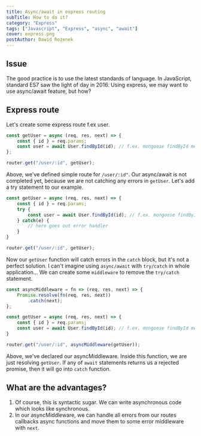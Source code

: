 ```yaml
---
title: Async/await in express routing
subTitle: How to do it?
category: "Express"
tags: ["Javascript", "Express", "async", "await"]
cover: express.png
postAuthor: Dawid Rożenek
---
```


## Issue

The good practice is to use the latest standards of language. In JavaScript, standard ES7 saw the light of day in 2016. Using express, we may want to use async/await feature, but how?

## Express route

Let's create some express route f.ex user.

```js
const getUser = async (req, res, next) => {
    const { id } = req.params;
    const user = await User.findById(id); // f.ex. mongoose findById method
};

router.get("/user/:id", getUser);
```
Above, we've defined simple route for `/user/:id"`.
Our async/await is not completed yet, because we are not catching any errors in `getUser`.
Let's add a try statement to our example.

```js
const getUser = async (req, res, next) => {
    const { id } = req.params;
    try {
        const user = await User.findById(id); // f.ex. mongoose findById method
    } catch(e) {
        // here goes out error handler
    }
}

router.get("/user/:id", getUser);
```

Now our `getUser` function will catch errors in the `catch` block, but it's not a perfect solution. I can't imagine using `async/await` with `try/catch` in whole application... 
We can create some `middleware` to remove the `try/catch` statement.

```js
const asyncMiddleware = fn => (req, res, next) => {
    Promise.resolve(fn(req, res, next))
        .catch(next);
};

const getUser = async (req, res, next) => {
    const { id } = req.params;
    const user = await User.findById(id); // f.ex. mongoose findById method
}

router.get("/user/:id", asyncMiddleware(getUser));

```
Above, we've declared our asyncMiddleware. Inside this function, we are just resolving `getUser`.
If any of `await` statements returns us a rejected promise, then it will go into `catch` function.

## What are the advantages?

1. Of course, this is syntactic sugar. We can write asynchronous code which looks like synchronous.
2. In our asyncMiddleware, we can handle all errors from our routes callbacks async functions and move them to some error middleware with `next`.
